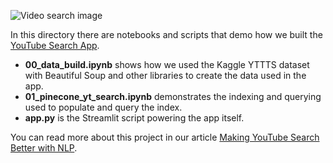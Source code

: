 ![Video search image](https://github.com/pinecone-io/examples/blob/yt-search/learn/projects/yt-search/assets/youtube-search-0.png)

In this directory there are notebooks and scripts that demo how we built the [YouTube Search App](https://share.streamlit.io/pinecone-io/playground/yt-search/src/server.py).

* **00_data_build.ipynb** shows how we used the Kaggle YTTTS dataset with Beautiful Soup and other libraries to create the data used in the app.
* **01_pinecone_yt_search.ipynb** demonstrates the indexing and querying used to populate and query the index.
* **app.py** is the Streamlit script powering the app itself.

You can read more about this project in our article [Making YouTube Search Better with NLP](https://pinecone.io/learn/youtube-search).
